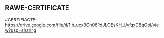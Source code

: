 ## RAWE-CERTIFICATE

#CERTIFIACTE-https://drive.google.com/file/d/1Ih_ucx9Ch06PdJLOEsKH_UvfqxDBqOol/view?usp=sharing
